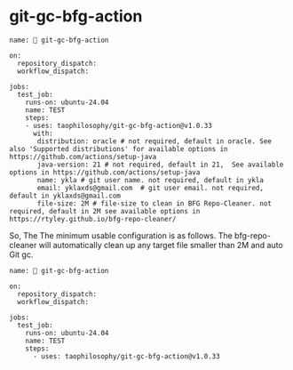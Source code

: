 # git-gc-bfg-action

```
name: 🔗 git-gc-bfg-action

on:
  repository_dispatch:
  workflow_dispatch:

jobs:
  test_job:
    runs-on: ubuntu-24.04
    name: TEST
    steps:
    - uses: taophilosophy/git-gc-bfg-action@v1.0.33
      with:
       distribution: oracle # not required, default in oracle. See also 'Supported distributions' for available options in https://github.com/actions/setup-java
       java-version: 21 # not required, default in 21,  See available options in https://github.com/actions/setup-java
       name: ykla # git user name. not required, default in ykla	  
       email: yklaxds@gmail.com  # git user email. not required, default in yklaxds@gmail.com
       file-size: 2M # file-size to clean in BFG Repo-Cleaner. not required, default in 2M see available options in https://rtyley.github.io/bfg-repo-cleaner/ 
```

So, The The minimum usable configuration is as follows. The bfg-repo-cleaner will automatically clean up any target file smaller than 2M and auto Git gc.

```
name: 🔗 git-gc-bfg-action

on:
  repository_dispatch:
  workflow_dispatch:

jobs:
  test_job:
    runs-on: ubuntu-24.04
    name: TEST
    steps:
      - uses: taophilosophy/git-gc-bfg-action@v1.0.33
```

